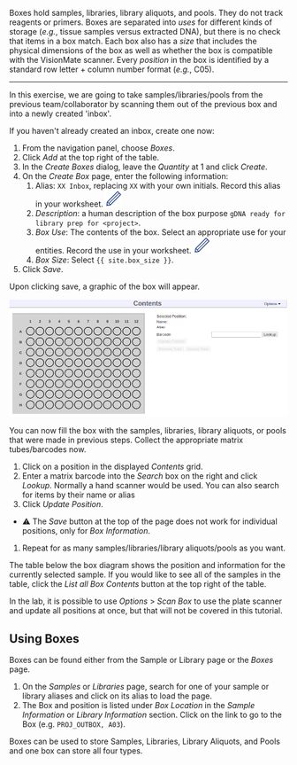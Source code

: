 
Boxes hold samples, libraries, library aliquots, and pools. They do not track
reagents or primers. Boxes are separated into _uses_ for different kinds
of storage (_e.g._, tissue samples versus extracted DNA), but there is no
check that items in a box match. Each box also has a _size_ that includes
the physical dimensions of the box as well as whether the box is compatible
with the VisionMate scanner. Every _position_ in the box is identified
by a standard row letter + column number format (_e.g._, C05).

---------------------------

In this exercise, we are going to take samples/libraries/pools from the
previous team/collaborator by scanning them out of the previous box and into a
newly created 'inbox'.

If you haven't already created an inbox, create one now:

1. From the navigation panel, choose _Boxes_.
1. Click _Add_ at the top right of the table.
1. In the _Create Boxes_ dialog, leave the _Quantity_ at 1 and click _Create_.
1. On the _Create Box_ page, enter the following information:
   1. Alias: `XX Inbox`, replacing `XX` with your own initials. Record this alias in your
      worksheet. <img src="pics/blue_pencil.png">
   1. _Description_: a human description of the box purpose  `gDNA ready for
      library prep for <project>`.
   1. _Box Use_: The contents of the box. Select an appropriate use for your entities.
      Record the use in your worksheet. <img src="pics/blue_pencil.png">
   1. _Box Size_: Select `{{ site.box_size }}`.
1. Click _Save_.

Upon clicking save, a graphic of the box will appear.

<img src="pics/5-empty-box.png" id="figure">

You can now fill the box with the samples, libraries, library aliquots, or pools that
were made in previous steps. Collect the appropriate matrix tubes/barcodes now.

1. Click on a position in the displayed _Contents_ grid.
1. Enter a matrix barcode into the _Search_ box on the right and click _Lookup_.
Normally a hand scanner would be used. You can also search for items by their
name or alias
1. Click _Update Position_.
  * &#9888; The _Save_ button at the top of the page does not work for
    individual positions, only for _Box Information_.
1. Repeat for as many samples/libraries/library aliquots/pools as you want.

The table below the box diagram shows the position and information for the
currently selected sample. If you would like to see all of the samples in the
table, click the _List all Box Contents_ button at the top right of the table.

In the lab, it is possible to use _Options_ > _Scan Box_ to use the plate
scanner and update all positions at once, but that will not be covered in this
tutorial.

## Using Boxes

Boxes can be found either from the Sample or Library page or the _Boxes_ page.

1. On the _Samples_ or _Libraries_ page, search for one of your sample or library aliases
   and click on its alias to load the page.
1. The Box and position is listed under _Box Location_ in the _Sample Information_
   or _Library Information_ section. Click on the link to go to the Box (e.g.
   `PROJ_OUTBOX, A03`).

Boxes can be used to store Samples, Libraries, Library Aliquots, and Pools and one box can
store all four types.
